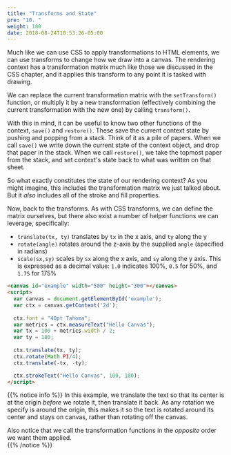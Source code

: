 ```yaml
---
title: "Transforms and State"
pre: "10. "
weight: 100
date: 2018-08-24T10:53:26-05:00
---
```


Much like we can use CSS to apply transformations to HTML elements, we can use transforms to change how we draw into a canvas. The rendering context has a transformation matrix much like those we discussed in the CSS chapter, and it applies this transform to any point it is tasked with drawing.

We can replace the current transformation matrix with the `setTransform()` function, or multiply it by a new transformation (effectively combining the current transformation with the new one) by calling `transform()`. 

With this in mind, it can be useful to know two other functions of the context, `save()` and `restore()`.  These save the current context state by pushing and popping from a stack.  Think of it as a pile of papers. When we call `save()` we write down the current state of the context object, and drop that paper in the stack.  When we call `restore()`, we take the topmost paper from the stack, and set context's state back to what was written on that sheet.

So what exactly constitutes the state of our rendering context? As you might imagine, this includes the transformation matrix we just talked about.  But it _also_ includes all of the stroke and fill properties.

Now, back to the transforms.  As with CSS transforms, we can define the matrix ourselves, but there also exist a number of helper functions we can leverage, specifically:

* `translate(tx, ty)` translates by `tx` in the x axis, and `ty` along the y
* `rotate(angle)` rotates around the z-axis by the supplied `angle` (specified in radians)
* `scale(sx,sy)` scales by `sx` along the x axis, and `sy` along the y axis. This is expressed as a decimal value: `1.0` indicates 100%, `0.5` for 50%, and `1.75` for 175%

<canvas id="example" width="500" height="300"></canvas>
<script>
  var canvas = document.getElementById('example');
  var ctx = canvas.getContext('2d');
  
  ctx.font = "40pt Tahoma";
  var metrics = ctx.measureText("Hello Canvas");
  var tx = 100 + metrics.width / 2;
  var ty = 180;
  
  ctx.translate(tx, ty);
  ctx.rotate(Math.PI/4);
  ctx.translate(-tx, -ty);

  ctx.strokeText("Hello Canvas", 100, 180);
</script>

```html
<canvas id="example" width="500" height="300"></canvas>
<script>
  var canvas = document.getElementById('example');
  var ctx = canvas.getContext('2d');
  
  ctx.font = "40pt Tahoma";
  var metrics = ctx.measureText("Hello Canvas");
  var tx = 100 + metrics.width / 2;
  var ty = 180;
  
  ctx.translate(tx, ty);
  ctx.rotate(Math.PI/4);
  ctx.translate(-tx, -ty);

  ctx.strokeText("Hello Canvas", 100, 180);
</script>
```

{{% notice info %}}
In this example, we translate the text so that its center is at the origin _before_ we rotate it, then translate it back. As any rotation we specify is around the origin, this makes it so the text is rotated around its center and stays on canvas, rather than rotating off the canvas.

Also notice that we call the transformation functions in the _opposite_ order we want them applied.  
{{% /notice %}}